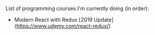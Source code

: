 List of programming courses I'm currently doing (in order):  

* Modern React with Redux [2019 Update] (https://www.udemy.com/react-redux/)
